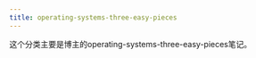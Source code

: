 ```yaml
---
title: operating-systems-three-easy-pieces
---
```


这个分类主要是博主的operating-systems-three-easy-pieces笔记。